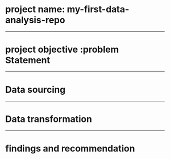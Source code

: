# project name: my-first-data-analysis-repo
-----


# project objective :problem Statement

----

# Data sourcing


------
# Data transformation


-------
# findings and recommendation

